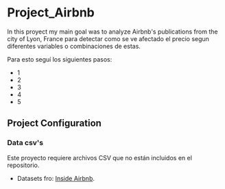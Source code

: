 # Project_Airbnb
In this proyect my main goal was to analyze Airbnb's publications from the city of Lyon, France para detectar como se ve afectado el precio segun diferentes variables o combinaciones de estas. 

Para esto seguí los siguientes pasos: 
- 1
- 2
- 3
- 4
- 5
 
## Project Configuration

### Data csv's

Este proyecto requiere archivos CSV que no están incluidos en el repositorio.
- Datasets fro: [Inside Airbnb](https://insideairbnb.com/get-the-data/).
